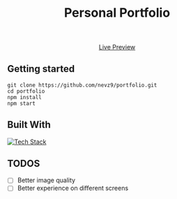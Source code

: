 <div id="top"></div>
<h1 align="center">Personal Portfolio</h1>

  <p align="center">
  <br/>
    <br />
    <a href="https://franciscasibu.codes/">Live Preview</a>
  </p>
</div>


## Getting started
```
git clone https://github.com/nevz9/portfolio.git
cd portfolio
npm install
npm start
```

## Built With

[![Tech Stack](https://skillicons.dev/icons?i=react,typescript,styledcomponents,jest)](https://skillicons.dev)


## TODOS
- [ ] Better image quality
- [ ] Better experience on different screens
